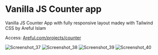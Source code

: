 <!-- @format -->

# Vanilla JS Counter app

Vanilla JS Counter App with fully responsive layout madey with Tailwind CSS by Areful Islam

Access: [Areful.com/projects/counter](http://areful.com/projects/counter/)

![Screenshot_37](https://user-images.githubusercontent.com/15269933/157008860-b89ad0f1-7792-4e64-8bb2-10b774504ed9.png)
![Screenshot_38](https://user-images.githubusercontent.com/15269933/157008878-b5f79c9d-2697-405e-bb6d-7855ba784c5b.png)
![Screenshot_39](https://user-images.githubusercontent.com/15269933/157008886-e220935e-5355-4dd4-86fb-b12f24aa296b.png)
![Screenshot_40](https://user-images.githubusercontent.com/15269933/157008893-00519dfc-c621-43eb-90d0-54aadfb5327a.png)
